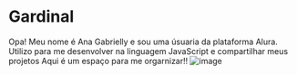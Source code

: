 # Gardinal
Opa! Meu nome é Ana Gabrielly e sou uma úsuaria da plataforma Alura.
Utilizo para me desenvolver na linguagem JavaScript e compartilhar meus projetos
Aqui é um espaço para me orgarnizar!!
![image](https://github.com/gige800/Ana-Gabrielly/assets/169061987/901238f1-da42-4fea-95fe-7ad75f838be5)
